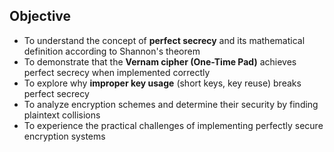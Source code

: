 ## Objective

- To understand the concept of **perfect secrecy** and its mathematical definition according to Shannon's theorem
- To demonstrate that the **Vernam cipher (One-Time Pad)** achieves perfect secrecy when implemented correctly
- To explore why **improper key usage** (short keys, key reuse) breaks perfect secrecy
- To analyze encryption schemes and determine their security by finding plaintext collisions
- To experience the practical challenges of implementing perfectly secure encryption systems
